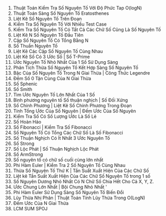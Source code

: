 
1. Thuật Toán Kiểm Tra Số Nguyên Tố Với Độ Phức Tap O(logN)
2. Thuật Toán Sàng Số Nguyên Tố Eratosthenes 
3. Liệt Kê Số Nguyên Tố Trên Đoạn
4. Kiểm Tra Số Nguyên Tố Với Nhiều Test Case
5. Kiểm Tra Số Nguyên Tố Có Tất Cả Các Chữ Số Cũng Là Số Nguyên Tố
6. Liệt Kê N Số Nguyên Tố Đầu Tiên
7. Cặp Số Nguyên Tố Có Tổng Bằng N 
8. Số Thuần Nguyên Tố
9. Liệt Kê Các Cặp Số Nguyên Tố Cùng Nhau
10. Liệt Kê Số Có 3 Ước Số | Số T-Prime
13. Ước Nguyên Tố Nhỏ Nhất Của 1 Số Sử Dụng Sàng
15. Phân Tích Thừa Số Nguyên Tố Kết Hợp Sàng Số Nguyên Tố
16. Bậc Của Số Nguyên Tố Trong N Giai Thừa | Công Thức Legendre
18. Đếm Số 0 Tận Cùng Của N Giai Thừa
19. Số Sphenic
20. Số Smith 
21. Tìm Ước Nguyên Tố Lớn Nhất Của 1 Số
22. Bình phương nguyên tố 
    Số thuận nghịch | Số Đối Xứng
23. Số Chính Phương | Liệt Kê Số Chính Phương Trong Đoạn
25. Tính Tổng Ước Của Số Nguyên | Đếm Ước Của Số Nguyên
26. Kiểm Tra Số Có Số Lượng Ước Là Số Lẻ
27. Số Hoàn Hảo
30. Số Fibonacci | Kiểm Tra Số Fibonacci
31. Số Nguyên Tố Có Tổng Các Chữ Số Là Số Fibonacci
32. Số Thuận Nghịch Có Ít Nhất 3 Ước Nguyên Tố
33. Số Strong
34. Số Lộc Phát | Số Thuận Nghịch Lộc Phát
35. Số ArmStrong
36. Số nguyên tố có chữ số cuối cùng lớn nhất 
37.  Phi Hàm Euler | Kiểm Tra 2 Số Nguyên Tố Cùng Nhau
38. Thừa Số Nguyên Tố Thứ K | Tần Suất Xuất Hiện Của Các Chữ Số
39. Liệt kê Tần Suất Xuất Hiện Của Các Chữ Số Nguyên Tố trong 1 số 
40. Số Nguyên Dương Nhỏ Nhất Có N Chữ Số Chia Hết Cho Cả X, Y, Z.
41. Ước Chung Lớn Nhất | Bội Chung Nhỏ Nhất '
43. Phi Hàm Euler Sử Dụng Sàng Số Nguyên Tố Biến Đổi
44. Lũy Thừa Nhị Phân | Thuật Toán Tính Lũy Thừa Trong O(LogN)
45. Đếm Ước Của N Giai Thừa
46. LCM SUM SPOJ
